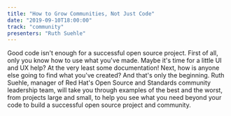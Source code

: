 ```yaml
---
title: "How to Grow Communities, Not Just Code"
date: "2019-09-10T18:00:00"
track: "community"
presenters: "Ruth Suehle"
---
```


Good code isn't enough for a successful open source project. First of all, only you know how to use what you've made. Maybe it's time for a little UI and UX help? At the very least some documentation! Next, how is anyone else going to find what you've created? And that's only the beginning. Ruth Suehle, manager of Red Hat's Open Source and Standards community leadership team, will take you through examples of the best and the worst, from projects large and small, to help you see what you need beyond your code to build a successful open source project and community.